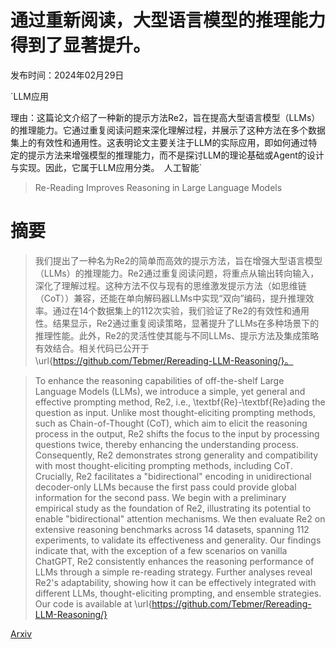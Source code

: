 # 通过重新阅读，大型语言模型的推理能力得到了显著提升。

发布时间：2024年02月29日

`LLM应用

理由：这篇论文介绍了一种新的提示方法Re2，旨在提高大型语言模型（LLMs）的推理能力。它通过重复阅读问题来深化理解过程，并展示了这种方法在多个数据集上的有效性和通用性。这表明论文主要关注于LLM的实际应用，即如何通过特定的提示方法来增强模型的推理能力，而不是探讨LLM的理论基础或Agent的设计与实现。因此，它属于LLM应用分类。` `人工智能`

> Re-Reading Improves Reasoning in Large Language Models

# 摘要

> 我们提出了一种名为Re2的简单而高效的提示方法，旨在增强大型语言模型（LLMs）的推理能力。Re2通过重复阅读问题，将重点从输出转向输入，深化了理解过程。这种方法不仅与现有的思维激发提示方法（如思维链（CoT））兼容，还能在单向解码器LLMs中实现“双向”编码，提升推理效率。通过在14个数据集上的112次实验，我们验证了Re2的有效性和通用性。结果显示，Re2通过重复阅读策略，显著提升了LLMs在多种场景下的推理性能。此外，Re2的灵活性使其能与不同LLMs、提示方法及集成策略有效结合。相关代码已公开于\url{https://github.com/Tebmer/Rereading-LLM-Reasoning/}。

> To enhance the reasoning capabilities of off-the-shelf Large Language Models (LLMs), we introduce a simple, yet general and effective prompting method, Re2, i.e., \textbf{Re}-\textbf{Re}ading the question as input. Unlike most thought-eliciting prompting methods, such as Chain-of-Thought (CoT), which aim to elicit the reasoning process in the output, Re2 shifts the focus to the input by processing questions twice, thereby enhancing the understanding process. Consequently, Re2 demonstrates strong generality and compatibility with most thought-eliciting prompting methods, including CoT. Crucially, Re2 facilitates a "bidirectional" encoding in unidirectional decoder-only LLMs because the first pass could provide global information for the second pass. We begin with a preliminary empirical study as the foundation of Re2, illustrating its potential to enable "bidirectional" attention mechanisms. We then evaluate Re2 on extensive reasoning benchmarks across 14 datasets, spanning 112 experiments, to validate its effectiveness and generality. Our findings indicate that, with the exception of a few scenarios on vanilla ChatGPT, Re2 consistently enhances the reasoning performance of LLMs through a simple re-reading strategy. Further analyses reveal Re2's adaptability, showing how it can be effectively integrated with different LLMs, thought-eliciting prompting, and ensemble strategies. Our code is available at \url{https://github.com/Tebmer/Rereading-LLM-Reasoning/}

[Arxiv](https://arxiv.org/abs/2309.06275)